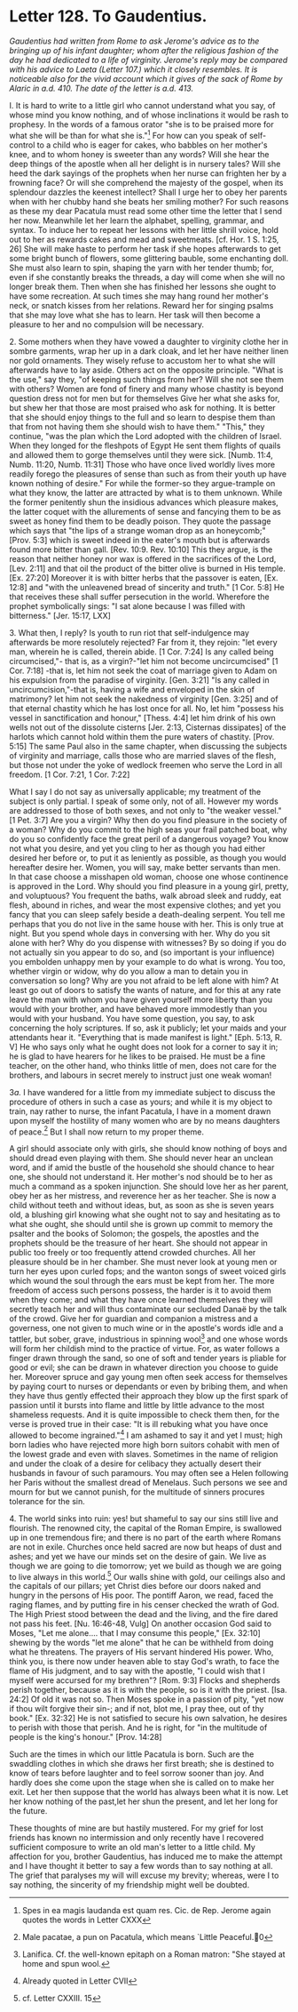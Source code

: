 <h1>Letter 128. To Gaudentius.</h1>

<p><i>Gaudentius had written from Rome to ask Jerome's advice as to the bringing up of his infant daughter; whom after the religious fashion of the day he had dedicated to a life of virginity. Jerome's reply may be compared with his advice to Laeta (Letter 107.) which it closely resembles. It is noticeable also for the vivid account which it gives of the sack of Rome by Alaric in a.d. 410. The date of the letter is a.d. 413.</i></p>

I. It is hard to write to a little girl who cannot understand what you say, of whose mind you know nothing, and of whose inclinations it would be rash to prophesy. In the words of a famous orator "she is to be praised more for what she will be than for what she is."[^P5026_1380509] For how can you speak of self-control to a child who is eager for cakes, who babbles on her mother's knee, and to whom honey is sweeter than any words? Will she hear the deep things of the apostle when all her delight is in nursery tales? Will she heed the dark sayings of the prophets when her nurse can frighten her by a frowning face? Or will she comprehend the majesty of the gospel, when its splendour dazzles the keenest intellect? Shall I urge her to obey her parents when with her chubby hand she beats her smiling mother? For such reasons as these my dear Pacatula must read some other time the letter that I send her now. Meanwhile let her learn the alphabet, spelling, grammar, and syntax. To induce her to repeat her lessons with her little shrill voice, hold out to her as rewards cakes and mead and sweetmeats. [cf. Hor. 1 S. 1:25, 26] She will make haste to perform her task if she hopes afterwards to get some bright bunch of flowers, some glittering bauble, some enchanting doll. She must also learn to spin, shaping the yarn with her tender thumb; for, even if she constantly breaks the threads, a day will come when she will no longer break them. Then when she has finished her lessons she ought to have some recreation. At such times she may hang round her mother's neck, or snatch kisses from her relations. Reward her for singing psalms that she may love what she has to learn. Her task will then become a pleasure to her and no compulsion will be necessary.

2\. Some mothers when they have vowed a daughter to virginity clothe her in sombre garments, wrap her up in a dark cloak, and let her have neither linen nor gold ornaments. They wisely refuse to accustom her to what she will afterwards have to lay aside. Others act on the opposite principle. "What is the use," say they, "of keeping such things from her? Will she not see them with others? Women are fond of finery and many whose chastity is beyond question dress not for men but for themselves Give her what she asks for, but shew her that those are most praised who ask for nothing. It is better that she should enjoy things to the full and so learn to despise them than that from not having them she should wish to have them." "This," they continue, "was the plan which the Lord adopted with the children of Israel. When they longed for the fleshpots of Egypt He sent them flights of quails and allowed them to gorge themselves until they were sick. [Numb. 11:4, Numb. 11:20, Numb. 11:31] Those who have once lived worldly lives more readily forego the pleasures of sense than such as from their youth up have known nothing of desire." For while the former-so they argue-trample on what they know, the latter are attracted by what is to them unknown. While the former penitently shun the insidious advances which pleasure makes, the latter coquet with the allurements of sense and fancying them to be as sweet as honey find them to be deadly poison. They quote the passage which says that "the lips of a strange woman drop as an honeycomb;" [Prov. 5:3] which is sweet indeed in the eater's mouth but is afterwards found more bitter than gall. [Rev. 10:9. Rev. 10:10] This they argue, is the reason that neither honey nor wax is offered in the sacrifices of the Lord, [Lev. 2:11] and that oil the product of the bitter olive is burned in His temple. [Ex. 27:20] Moreover it is with bitter herbs that the passover is eaten, [Ex. 12:8] and "with the unleavened bread of sincerity and truth." [1 Cor. 5:8] He that receives these shall suffer persecution in the world. Wherefore the prophet symbolically sings: "I sat alone because I was filled with bitterness." [Jer. 15:17, LXX] 

3\. What then, I reply? Is youth to run riot that self-indulgence may afterwards be more resolutely rejected? Far from it, they rejoin: "let every man, wherein he is called, therein abide. [1 Cor. 7:24] Is any called being circumcised,"- that is, as a virgin?-"let him not become uncircumcised" [1 Cor. 7:18] -that is, let him not seek the coat of marriage given to Adam on his expulsion from the paradise of virginity. [Gen. 3:21] "Is any called in uncircumcision,"-that is, having a wife and enveloped in the skin of matrimony? let him not seek the nakedness of virginity [Gen. 3:25] and of that eternal chastity which he has lost once for all. No, let him "possess his vessel in sanctification and honour," [Thess. 4:4] let him drink of his own wells not out of the dissolute cisterns [Jer. 2:13, Cisternas dissipates] of the harlots which cannot hold within them the pure waters of chastity. [Prov. 5:15] The same Paul also in the same chapter, when discussing the subjects of virginity and marriage, calls those who are married slaves of the flesh, but those not under the yoke of wedlock freemen who serve the Lord in all freedom. [1 Cor. 7:21, 1 Cor. 7:22] 

What I say I do not say as universally applicable; my treatment of the subject is only partial. I speak of some only, not of all. However my words are addressed to those of both sexes, and not only to "the weaker vessel." [1 Pet. 3:7] Are you a virgin? Why then do you find pleasure in the society of a woman? Why do you commit to the high seas your frail patched boat, why do you so confidently face the great peril of a dangerous voyage? You know not what you desire, and yet you cling to her as though you had either desired her before or, to put it as leniently as possible, as though you would hereafter desire her. Women, you will say, make better servants than men. In that case choose a misshapen old woman, choose one whose continence is approved in the Lord. Why should you find pleasure in a young girl, pretty, and voluptuous? You frequent the baths, walk abroad sleek and ruddy, eat flesh, abound in riches, and wear the most expensive clothes; and yet you fancy that you can sleep safely beside a death-dealing serpent. You tell me perhaps that you do not live in the same house with her. This is only true at night. But you spend whole days in conversing with her. Why do you sit alone with her? Why do you dispense with witnesses? By so doing if you do not actually sin you appear to do so, and (so important is your influence) you embolden unhappy men by your example to do what is wrong. You too, whether virgin or widow, why do you allow a man to detain you in conversation so long? Why are you not afraid to be left alone with him? At least go out of doors to satisfy the wants of nature, and for this at any rate leave the man with whom you have given yourself more liberty than you would with your brother, and have behaved more immodestly than you would with your husband. You have some question, you say, to ask concerning the holy scriptures. If so, ask it publicly; let your maids and your attendants hear it. "Everything that is made manifest is light." [Eph. 5:13, R. V] He who says only what he ought does not look for a corner to say it in; he is glad to have hearers for he likes to be praised. He must be a fine teacher, on the other hand, who thinks little of men, does not care for the brothers, and labours in secret merely to instruct just one weak woman!

3<I>a.</I> I have wandered for a little from my immediate subject to discuss the procedure of others in such a case as yours; and while it is my object to train, nay rather to nurse, the infant Pacatula, I have in a moment drawn upon myself the hostility of many women who are by no means daughters of peace.[^P5050_1388228] But I shall now return to my proper theme.

A girl should associate only with girls, she should know nothing of boys and should dread even playing with them. She should never hear an unclean word, and if amid the bustle of the household she should chance to hear one, she should not understand it. Her mother's nod should be to her as much a command as a spoken injunction. She should love her as her parent, obey her as her mistress, and reverence her as her teacher. She is now a child without teeth and without ideas, but, as soon as she is seven years old, a blushing girl knowing what she ought not to say and hesitating as to what she ought, she should until she is grown up commit to memory the psalter and the books of Solomon; the gospels, the apostles and the prophets should be the treasure of her heart. She should not appear in public too freely or too frequently attend crowded churches. All her pleasure should be in her chamber. She must never look at young men or turn her eyes upon curled fops; and the wanton songs of sweet voiced girls which wound the soul through the ears must be kept from her. The more freedom of access such persons possess, the harder is it to avoid them when they come; and what they have once learned themselves they will secretly teach her and will thus contaminate our secluded Dana&euml; by the talk of the crowd. Give her for guardian and companion a mistress and a governess, one not given to much wine or in the apostle's words idle and a tattler, but sober, grave, industrious in spinning wool[^P5052_1389841] and one whose words will form her childish mind to the practice of virtue. For, as water follows a finger drawn through the sand, so one of soft and tender years is pliable for good or evil; she can be drawn in whatever direction you choose to guide her. Moreover spruce and gay young men often seek access for themselves by paying court to nurses or dependants or even by bribing them, and when they have thus gently effected their approach they blow up the first spark of passion until it bursts into flame and little by little advance to the most shameless requests. And it is quite impossible to check them then, for the verse is proved true in their case: "It is ill rebuking what you have once allowed to become ingrained."[^P5053_1390673] I am ashamed to say it and yet I must; high born ladies who have rejected more high born suitors cohabit with men of the lowest grade and even with slaves. Sometimes in the name of religion and under the cloak of a desire for celibacy they actually desert their husbands in favour of such paramours. You may often see a Helen following her Paris without the smallest dread of Menelaus. Such persons we see and mourn for but we cannot punish, for the multitude of sinners procures tolerance for the sin.

4\. The world sinks into ruin: yes! but shameful to say our sins still live and flourish. The renowned city, the capital of the Roman Empire, is swallowed up in one tremendous fire; and there is no part of the earth where Romans are not in exile. Churches once held sacred are now but heaps of dust and ashes; and yet we have our minds set on the desire of gain. We live as though we are going to die tomorrow; yet we build as though we are going to live always in this world.[^P5055_1391692] Our walls shine with gold, our ceilings also and the capitals of our pillars; yet Christ dies before our doors naked and hungry in the persons of His poor. The pontiff Aaron, we read, faced the raging flames, and by putting fire in his censer checked the wrath of God. The High Priest stood between the dead and the living, and the fire dared not pass his feet. [Nu. 16:46-48, Vulg] On another occasion God said to Moses, "Let me alone.... that I may consume this people," [Ex. 32:10] shewing by the words "let me alone" that he can be withheld from doing what he threatens. The prayers of His servant hindered His power. Who, think you, is there now under heaven able to stay God's wrath, to face the flame of His judgment, and to say with the apostle, "I could wish that I myself were accursed for my brethren"? [Rom. 9:3] Flocks and shepherds perish together, because as it is with the people, so is it with the priest. [Isa. 24:2] Of old it was not so. Then Moses spoke in a passion of pity, "yet now if thou wilt forgive their sin-; and if not, blot me, I pray thee, out of thy book." [Ex. 32:32] He is not satisfied to secure his own salvation, he desires to perish with those that perish. And he is right, for "in the multitude of people is the king's honour." [Prov. 14:28] 

Such are the times in which our little Pacatula is born. Such are the swaddling clothes in which she draws her first breath; she is destined to know of tears before laughter and to feel sorrow sooner than joy. And hardly does she come upon the stage when she is called on to make her exit. Let her then suppose that the world has always been what it is now. Let her know nothing of the past,let her shun the present, and let her long for the future.

These thoughts of mine are but hastily mustered. For my grief for lost friends has known no intermission and only recently have I recovered sufficient composure to write an old man's letter to a little child. My affection for you, brother Gaudentius, has induced me to make the attempt and I have thought it better to say a few words than to say nothing at all. The grief that paralyses my will will excuse my brevity; whereas, were I to say nothing, the sincerity of my friendship might well be doubted.

[^P5026_1380509]:
	Spes in ea magis laudanda est quam res. Cic. de Rep. Jerome again quotes the words in Letter CXXX

[^P5050_1388228]:
	Male pacatae, a pun on Pacatula, which means `Little Peaceful.0

[^P5052_1389841]:
	Lanifica. Cf. the well-known epitaph on a Roman matron: "She stayed at home and spun wool.

[^P5053_1390673]:
	Already quoted in Letter CVII

[^P5055_1391692]:
	cf. Letter CXXIII. 15